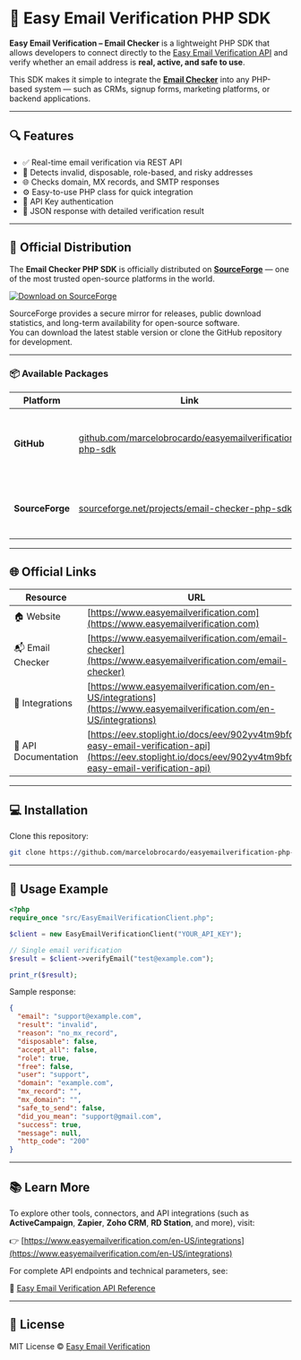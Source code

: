 # 📨 Easy Email Verification PHP SDK

**Easy Email Verification – Email Checker** is a lightweight PHP SDK that allows developers to connect directly to the [Easy Email Verification API](https://eev.stoplight.io/docs/eev/902yv4tm9bfd9-easy-email-verification-api) and verify whether an email address is **real, active, and safe to use**.

This SDK makes it simple to integrate the **[Email Checker](https://www.easyemailverification.com/email-checker)** into any PHP-based system — such as CRMs, signup forms, marketing platforms, or backend applications.

---

## 🔍 Features

- ✅ Real-time email verification via REST API  
- 🧠 Detects invalid, disposable, role-based, and risky addresses  
- 🌐 Checks domain, MX records, and SMTP responses  
- ⚙️ Easy-to-use PHP class for quick integration  
- 🔑 API Key authentication  
- 🧾 JSON response with detailed verification result  

---

## 🧩 Official Distribution

The **Email Checker PHP SDK** is officially distributed on **[SourceForge](https://sourceforge.net/projects/email-checker-php-sdk/)** — one of the most trusted open-source platforms in the world.

[![Download on SourceForge](https://a.fsdn.com/con/app/sf-download-button)](https://sourceforge.net/projects/email-checker-php-sdk/)

SourceForge provides a secure mirror for releases, public download statistics, and long-term availability for open-source software.  
You can download the latest stable version or clone the GitHub repository for development.

---

### 📦 Available Packages
| Platform | Link | Description |
|-----------|------|-------------|
| **GitHub** | [github.com/marcelobrocardo/easyemailverification-php-sdk](https://github.com/marcelobrocardo/easyemailverification-php-sdk) | Development repository with full source code and examples. |
| **SourceForge** | [sourceforge.net/projects/email-checker-php-sdk](https://sourceforge.net/projects/email-checker-php-sdk/) | Official distribution channel and stable releases. |

---

## 🌐 Official Links

| Resource | URL |
|-----------|-----|
| 🏠 Website | [https://www.easyemailverification.com](https://www.easyemailverification.com) |
| 📬 Email Checker | [https://www.easyemailverification.com/email-checker](https://www.easyemailverification.com/email-checker) |
| 🔗 Integrations | [https://www.easyemailverification.com/en-US/integrations](https://www.easyemailverification.com/en-US/integrations) |
| 📘 API Documentation | [https://eev.stoplight.io/docs/eev/902yv4tm9bfd9-easy-email-verification-api](https://eev.stoplight.io/docs/eev/902yv4tm9bfd9-easy-email-verification-api) |

---

## 💻 Installation

Clone this repository:

```bash
git clone https://github.com/marcelobrocardo/easyemailverification-php-sdk.git
```


---

## 🧩 Usage Example

```php
<?php
require_once "src/EasyEmailVerificationClient.php";

$client = new EasyEmailVerificationClient("YOUR_API_KEY");

// Single email verification
$result = $client->verifyEmail("test@example.com");

print_r($result);
```

Sample response:

```json
{
  "email": "support@example.com",
  "result": "invalid",
  "reason": "no_mx_record",
  "disposable": false,
  "accept_all": false,
  "role": true,
  "free": false,
  "user": "support",
  "domain": "example.com",
  "mx_record": "",
  "mx_domain": "",
  "safe_to_send": false,
  "did_you_mean": "support@gmail.com",
  "success": true,
  "message": null,
  "http_code": "200"
}
```

---


## 📚 Learn More

To explore other tools, connectors, and API integrations (such as **ActiveCampaign**, **Zapier**, **Zoho CRM**, **RD Station**, and more), visit:

👉 [https://www.easyemailverification.com/en-US/integrations](https://www.easyemailverification.com/en-US/integrations)

For complete API endpoints and technical parameters, see:

📘 [Easy Email Verification API Reference](https://eev.stoplight.io/docs/eev/902yv4tm9bfd9-easy-email-verification-api)

---

## 📄 License

MIT License © [Easy Email Verification](https://www.easyemailverification.com)

